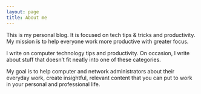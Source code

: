 ```yaml
---
layout: page
title: About me
---
```


This is my personal blog. It is focused on tech tips & tricks and productivity. My mission is to help everyone work more productive with greater focus.

I write on computer technology tips and productivity. On occasion, I write about stuff that doesn’t fit neatly into one of these categories.

My goal is to help computer and network administrators about their everyday work, create insightful, relevant content that you can put to work in your personal and professional life.
